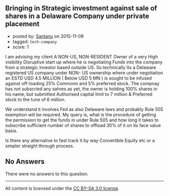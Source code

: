 ## Bringing in Strategic investment against sale of shares in a Delaware Company under private placement

- posted by: [Santanu](https://stackexchange.com/users/7270407/santanu) on 2015-11-09
- tagged: `tech-company`
- score: 1

I am advising my client A NON-US,  NON-RESIDENT Owner of a very High visibility Disruptive start up where he is negotiating Funds into the company from a strategic investor based outside US. So technically Its a Delaware registered US company under NON- US ownership where under negotiation an ESTD USD 4.5 MILLION ( Below USD 5 MN  ) is sought to be infused against off-loading 25% Commonn and 5% preferred stock. The compnay has not subscried any sahres as yet, the owner is holding 100% shares in his name, but submitted Authorised capital limit to 7 million & Preferred stock to the tune of 6 million. 

We understand it involves Fed as also Delaware laws and probably Rule 505 exemption will be required. My query is, what is the procedure of getting the permission to get the funds in  under Rule 505 and how long it takes to subscribe sufficient number of shares to offload 30% of it on its face value basis.

Is there any alternative to fast track it by way Convertible Equity etc or a simpler straight through process.

               

## No Answers

There were no answers to this question.


---

All content is licensed under the [CC BY-SA 3.0 license](https://creativecommons.org/licenses/by-sa/3.0/).
